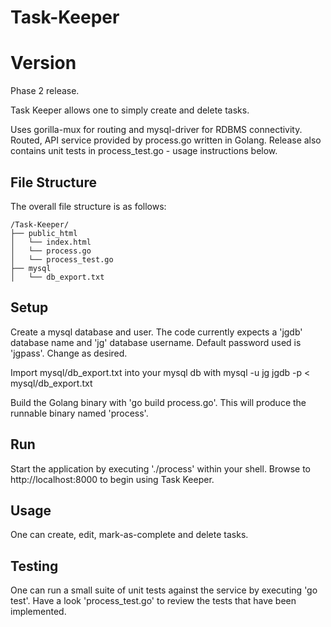 # Task-Keeper

# Version

Phase 2 release.

Task Keeper allows one to simply create and delete tasks.

Uses gorilla-mux for routing and mysql-driver for RDBMS connectivity.
Routed, API service provided by process.go written in Golang.
Release also contains unit tests in process_test.go - usage instructions below.

## File Structure

The overall file structure is as follows:

```text
/Task-Keeper/
├── public_html
│   └── index.html
│   └── process.go
│   └── process_test.go
├── mysql
│   └── db_export.txt
```

## Setup

Create a mysql database and user. The code currently expects a 'jgdb' database name and 'jg' database username. Default password used is 'jgpass'. Change as desired.

Import mysql/db_export.txt into your mysql db with mysql -u jg jgdb -p < mysql/db_export.txt

Build the Golang binary with 'go build process.go'. This will produce the runnable binary named 'process'.

## Run

Start the application by executing './process' within your shell. Browse to http://localhost:8000 to begin using Task Keeper.

## Usage

One can create, edit, mark-as-complete and delete tasks.

## Testing

One can run a small suite of unit tests against the service by executing 'go test'. Have a look 'process_test.go' to review the tests that have been implemented.